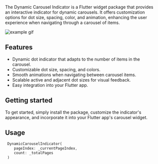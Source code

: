 <!-- 
This README describes the package. If you publish this package to pub.dev,
this README's contents appear on the landing page for your package.

For information about how to write a good package README, see the guide for
[writing package pages](https://dart.dev/guides/libraries/writing-package-pages). 

For general information about developing packages, see the Dart guide for
[creating packages](https://dart.dev/guides/libraries/create-library-packages)
and the Flutter guide for
[developing packages and plugins](https://flutter.dev/developing-packages). 
-->

The Dynamic Carousel Indicator is a Flutter widget package that provides an interactive indicator for dynamic carousels. It offers customization options for dot size, spacing, color, and animation, enhancing the user experience when navigating through a carousel of items.


![example gif](carousel_dots.gif)

## Features

- Dynamic dot indicator that adapts to the number of items in the carousel.
- Customizable dot size, spacing, and colors.
- Smooth animations when navigating between carousel items.
- Scalable active and adjacent dot sizes for visual feedback.
- Easy integration into your Flutter app.

## Getting started

To get started, simply install the package, customize the indicator's appearance, and incorporate it into your Flutter app's carousel widget.

## Usage

```dart
 DynamicCarouselIndicator(
    pageIndex: _currentPageIndex,
    count: _totalPages
 )
```

